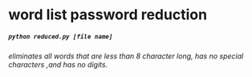 # word list password reduction
##### `python reduced.py [file name]` 
###### eliminates all words that are less than 8 character long, has no special characters ,and has no digits. 
